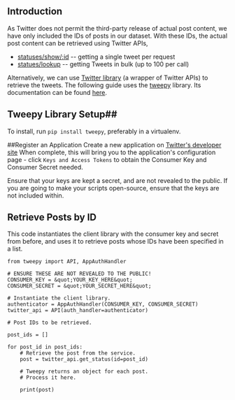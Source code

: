 ## Introduction

As Twitter does not permit the third-party release of actual post content, we have only included the IDs of posts in our dataset. With these IDs, the actual post content can be retrieved using Twitter APIs,


* [statuses/show/:id](https://dev.twitter.com/rest/reference/get/statuses/show/%3Aid) -- getting a single tweet per request
* [statues/lookup](https://dev.twitter.com/rest/reference/get/statuses/lookup) -- getting Tweets in bulk (up to 100 per call)


Alternatively, we can use [Twitter library](https://dev.twitter.com/overview/api/twitter-libraries) (a wrapper of Twitter APIs) to retrieve the tweets. The following guide uses the <a href="https://github.com/tweepy/tweepy">tweepy</a> library. Its
documentation can be found [here](https://tweepy.readthedocs.org/en/v3.5.0/).


## Tweepy Library Setup##
To install, run ```pip install tweepy```, preferably in a virtualenv.

##Register an Application
Create a new application on [Twitter's developer site](https://apps.twitter.com/app/new)
When complete, this will bring you to the application's configuration page - click
```Keys and Access Tokens``` to obtain the Consumer Key and Consumer Secret needed.


Ensure that your keys are kept a secret, and are not revealed to the
public. If you are going to make your scripts open-source,
ensure that the keys are not included within.

## Retrieve Posts by ID 

This code instantiates the client library with the consumer key and secret from
before, and uses it to retrieve posts whose IDs have been specified in a list.

```
from tweepy import API, AppAuthHandler

# ENSURE THESE ARE NOT REVEALED TO THE PUBLIC!
CONSUMER_KEY = &quot;YOUR_KEY_HERE&quot;
CONSUMER_SECRET = &quot;YOUR_SECRET_HERE&quot;

# Instantiate the client library.
authenticator = AppAuthHandler(CONSUMER_KEY, CONSUMER_SECRET)
twitter_api = API(auth_handler=authenticator)

# Post IDs to be retrieved.

post_ids = []

for post_id in post_ids:
    # Retrieve the post from the service.
    post = twitter_api.get_status(id=post_id)

    # Tweepy returns an object for each post.
    # Process it here.
    
    print(post)
 ```
